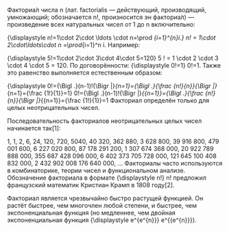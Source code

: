 Факториа́л числа n (лат. factorialis — действующий, производящий, умножающий; обозначается n!, произносится эн факториа́л) — произведение всех натуральных чисел от 1 до n включительно:

{\displaystyle n!=1\cdot 2\cdot \ldots \cdot n=\prod _{i=1}^{n}i.} n! = 1\cdot 2\cdot\ldots\cdot n =\prod_{i=1}^n i.
Например:

{\displaystyle 5!=1\cdot 2\cdot 3\cdot 4\cdot 5=120} 5 ! = 1 \cdot 2 \cdot 3 \cdot 4 \cdot 5 = 120.
По договорённости: {\displaystyle 0!=1} 0!=1. Также это равенство выполняется естественным образом:

{\displaystyle 0!={\Bigl .}(n-1)!{\Bigr |}_{n=1}={\Bigl .}{\frac {n!}{n}}{\Bigr |}_{n=1}={\frac {1!}{1}}=1} 0!={\Bigl .}(n-1)!{\Bigr |}_{{n=1}}={\Bigl .}{\frac  {n!}{n}}{\Bigr |}_{{n=1}}={\frac  {1!}{1}}=1
Факториал определён только для целых неотрицательных чисел.

Последовательность факториалов неотрицательных целых чисел начинается так[1]:

1, 1, 2, 6, 24, 120, 720, 5040, 40 320, 362 880, 3 628 800, 39 916 800, 479 001 600, 6 227 020 800, 87 178 291 200, 1 307 674 368 000, 20 922 789 888 000, 355 687 428 096 000, 6 402 373 705 728 000, 121 645 100 408 832 000, 2 432 902 008 176 640 000, …
Факториалы часто используются в комбинаторике, теории чисел и функциональном анализе. Обозначение факториала в формате {\displaystyle n!} n! предложил французский математик Кристиан Крамп в 1808 году[2].

Факториал является чрезвычайно быстро растущей функцией. Он растёт быстрее, чем многочлен любой степени, и быстрее, чем экспоненциальная функция (но медленнее, чем двойная экспоненциальная функция {\displaystyle e^{e^{n}}} e^{{e^{n}}}).

